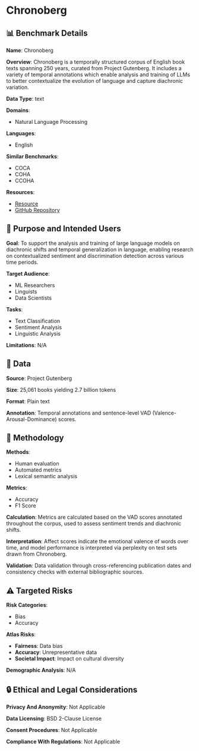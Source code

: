 # Chronoberg

## 📊 Benchmark Details

**Name**: Chronoberg

**Overview**: Chronoberg is a temporally structured corpus of English book texts spanning 250 years, curated from Project Gutenberg. It includes a variety of temporal annotations which enable analysis and training of LLMs to better contextualize the evolution of language and capture diachronic variation.

**Data Type**: text

**Domains**:
- Natural Language Processing

**Languages**:
- English

**Similar Benchmarks**:
- COCA
- COHA
- CCOHA

**Resources**:
- [Resource](https://huggingface.co/datasets/spaul25/Chronoberg)
- [GitHub Repository](https://github.com/paulsubarna/Chronoberg)

## 🎯 Purpose and Intended Users

**Goal**: To support the analysis and training of large language models on diachronic shifts and temporal generalization in language, enabling research on contextualized sentiment and discrimination detection across various time periods.

**Target Audience**:
- ML Researchers
- Linguists
- Data Scientists

**Tasks**:
- Text Classification
- Sentiment Analysis
- Linguistic Analysis

**Limitations**: N/A

## 💾 Data

**Source**: Project Gutenberg

**Size**: 25,061 books yielding 2.7 billion tokens

**Format**: Plain text

**Annotation**: Temporal annotations and sentence-level VAD (Valence-Arousal-Dominance) scores.

## 🔬 Methodology

**Methods**:
- Human evaluation
- Automated metrics
- Lexical semantic analysis

**Metrics**:
- Accuracy
- F1 Score

**Calculation**: Metrics are calculated based on the VAD scores annotated throughout the corpus, used to assess sentiment trends and diachronic shifts.

**Interpretation**: Affect scores indicate the emotional valence of words over time, and model performance is interpreted via perplexity on test sets drawn from Chronoberg.

**Validation**: Data validation through cross-referencing publication dates and consistency checks with external bibliographic sources.

## ⚠️ Targeted Risks

**Risk Categories**:
- Bias
- Accuracy

**Atlas Risks**:
- **Fairness**: Data bias
- **Accuracy**: Unrepresentative data
- **Societal Impact**: Impact on cultural diversity

**Demographic Analysis**: N/A

## 🔒 Ethical and Legal Considerations

**Privacy And Anonymity**: Not Applicable

**Data Licensing**: BSD 2-Clause License

**Consent Procedures**: Not Applicable

**Compliance With Regulations**: Not Applicable

